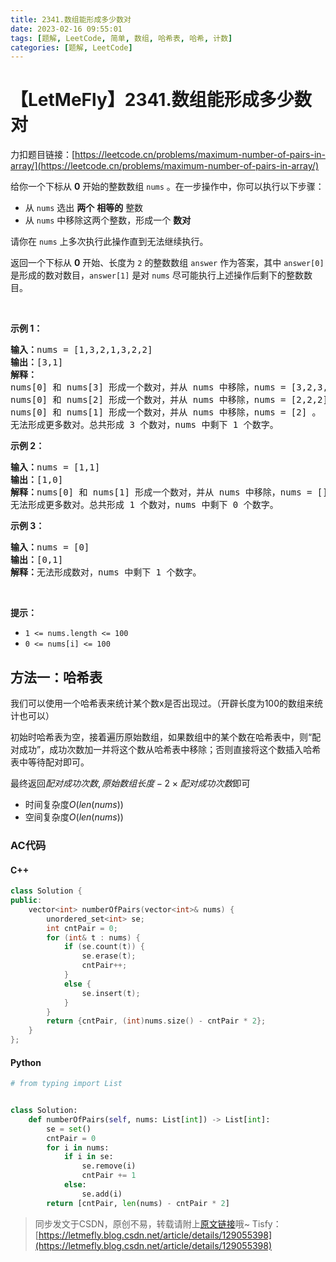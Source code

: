 ```yaml
---
title: 2341.数组能形成多少数对
date: 2023-02-16 09:55:01
tags: [题解, LeetCode, 简单, 数组, 哈希表, 哈希, 计数]
categories: [题解, LeetCode]
---
```


# 【LetMeFly】2341.数组能形成多少数对

力扣题目链接：[https://leetcode.cn/problems/maximum-number-of-pairs-in-array/](https://leetcode.cn/problems/maximum-number-of-pairs-in-array/)

<p>给你一个下标从 <strong>0</strong> 开始的整数数组 <code>nums</code> 。在一步操作中，你可以执行以下步骤：</p>

<ul>
	<li>从 <code>nums</code> 选出 <strong>两个</strong> <strong>相等的</strong> 整数</li>
	<li>从 <code>nums</code> 中移除这两个整数，形成一个 <strong>数对</strong></li>
</ul>

<p>请你在 <code>nums</code> 上多次执行此操作直到无法继续执行。</p>

<p>返回一个下标从 <strong>0</strong> 开始、长度为 <code>2</code> 的整数数组 <code>answer</code> 作为答案，其中<em> </em><code>answer[0]</code><em> </em>是形成的数对数目，<code>answer[1]</code> 是对 <code>nums</code> 尽可能执行上述操作后剩下的整数数目。</p>

<p>&nbsp;</p>

<p><strong>示例 1：</strong></p>

<pre><strong>输入：</strong>nums = [1,3,2,1,3,2,2]
<strong>输出：</strong>[3,1]
<strong>解释：</strong>
nums[0] 和 nums[3] 形成一个数对，并从 nums 中移除，nums = [3,2,3,2,2] 。
nums[0] 和 nums[2] 形成一个数对，并从 nums 中移除，nums = [2,2,2] 。
nums[0] 和 nums[1] 形成一个数对，并从 nums 中移除，nums = [2] 。
无法形成更多数对。总共形成 3 个数对，nums 中剩下 1 个数字。</pre>

<p><strong>示例 2：</strong></p>

<pre><strong>输入：</strong>nums = [1,1]
<strong>输出：</strong>[1,0]
<strong>解释：</strong>nums[0] 和 nums[1] 形成一个数对，并从 nums 中移除，nums = [] 。
无法形成更多数对。总共形成 1 个数对，nums 中剩下 0 个数字。</pre>

<p><strong>示例 3：</strong></p>

<pre><strong>输入：</strong>nums = [0]
<strong>输出：</strong>[0,1]
<strong>解释：</strong>无法形成数对，nums 中剩下 1 个数字。
</pre>

<p>&nbsp;</p>

<p><strong>提示：</strong></p>

<ul>
	<li><code>1 &lt;= nums.length &lt;= 100</code></li>
	<li><code>0 &lt;= nums[i] &lt;= 100</code></li>
</ul>


    
## 方法一：哈希表

我们可以使用一个哈希表来统计某个数x是否出现过。（开辟长度为100的数组来统计也可以）

初始时哈希表为空，接着遍历原始数组，如果数组中的某个数在哈希表中，则“配对成功”，成功次数加一并将这个数从哈希表中移除；否则直接将这个数插入哈希表中等待配对即可。

最终返回${配对成功次数, 原始数组长度 - 2\times 配对成功次数}$即可

+ 时间复杂度$O(len(nums))$
+ 空间复杂度$O(len(nums))$

### AC代码

#### C++

```cpp
class Solution {
public:
    vector<int> numberOfPairs(vector<int>& nums) {
        unordered_set<int> se;
        int cntPair = 0;
        for (int& t : nums) {
            if (se.count(t)) {
                se.erase(t);
                cntPair++;
            }
            else {
                se.insert(t);
            }
        }
        return {cntPair, (int)nums.size() - cntPair * 2};
    }
};
```

#### Python

```python
# from typing import List


class Solution:
    def numberOfPairs(self, nums: List[int]) -> List[int]:
        se = set()
        cntPair = 0
        for i in nums:
            if i in se:
                se.remove(i)
                cntPair += 1
            else:
                se.add(i)
        return [cntPair, len(nums) - cntPair * 2]
```

> 同步发文于CSDN，原创不易，转载请附上[原文链接](https://blog.letmefly.xyz/2023/02/16/LeetCode%202341.%E6%95%B0%E7%BB%84%E8%83%BD%E5%BD%A2%E6%88%90%E5%A4%9A%E5%B0%91%E6%95%B0%E5%AF%B9/)哦~
> Tisfy：[https://letmefly.blog.csdn.net/article/details/129055398](https://letmefly.blog.csdn.net/article/details/129055398)
